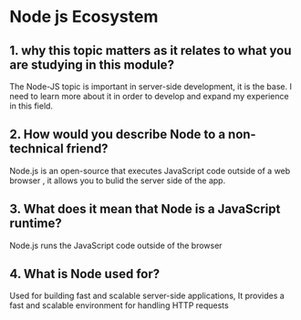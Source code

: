# Node js Ecosystem 

## 1. why this topic matters as it relates to what you are studying in this module?
The Node-JS topic is important in server-side development, it is the base. I need to learn more about it in order to develop and expand my experience in this field.

## 2. How would you describe Node to a non-technical friend?
Node.js is an open-source that executes JavaScript code outside of a web browser , it allows you to bulid the server side of the app.

## 3. What does it mean that Node is a JavaScript runtime?
Node.js runs the JavaScript code outside of the browser

## 4. What is Node used for?
Used for building fast and scalable server-side applications, It provides a fast and scalable environment for handling HTTP requests

